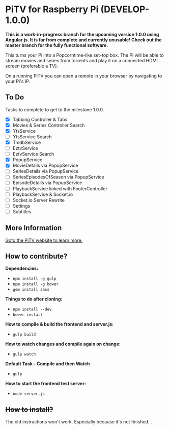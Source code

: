 # PiTV for Raspberry Pi (DEVELOP-1.0.0)

**This is a work-in-progress branch for the upcoming version 1.0.0 using Angular.js. It is far from complete and currently unusable! Check out the master branch for the fully functional software.**

This turns your Pi into a Popcorntime-like set-top box. The Pi will be able to stream movies and series from torrents and play it on a connected HDMI screen (preferable a TV).

On a running PiTV you can open a remote in your browser by navigating to your Pi's IP.

## To Do

Tasks to complete to get to the milestone 1.0.0.

- [x] Tabbing Controller & Tabs
- [x] Movies & Series Controller Search
- [x] YtsService
- [ ] YtsService Search
- [x] TmdbService
- [ ] EztvService
- [ ] EztvService Search
- [x] PopupService
- [x] MovieDetails via PopupService
- [ ] SeriesDetails via PopupService
- [ ] SeriesEpisodesOfSeason via PopupService
- [ ] EpisodeDetails via PopupService
- [ ] PlaybackService linked with FooterController
- [ ] PlaybackService & Socket.io
- [ ] Socket.io Server Rewrite
- [ ] Settings
- [ ] Subtitles

## More Information

[Goto the PiTV website to learn more.](http://pitv.pw)

## How to contribute?

**Dependencies:**

* ```npm install -g gulp```
* ```npm install -g bower```
* ```gem install sass```

**Things to do after cloning:**

* ```npm install --dev```
* ```bower install```

**How to compile & build the frontend and server.js:**

* ```gulp build```

**How to watch changes and compile again on change:**

* ```gulp watch```

**Default Task - Compile and then Watch**

* ```gulp```

**How to start the frontend test server:**

* ```node server.js```

## ~~How to install?~~

The old instructions won't work. Especially because it's not finished...
